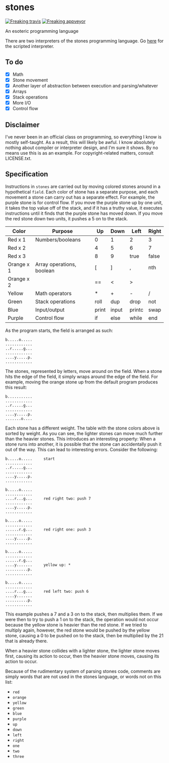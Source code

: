 # stones

[![Freaking travis](https://travis-ci.org/cheezgi/stones.svg?branch=master)](https://travis-ci.org/cheezgi/stones) [![Freaking appveyor](https://ci.appveyor.com/api/projects/status/120smgk90ltqhopc?svg=true)](https://ci.appveyor.com/project/cheezgi/stones)

An esoteric programming language

There are two interpreters of the stones programming language.
Go [here](https://github.com/cheezgi/stones-rewrite) for the scripted
interpreter.

## To do

* [X] Math
* [X] Stone movement
* [X] Another layer of abstraction between execution and parsing/whatever
* [X] Arrays
* [X] Stack operations
* [X] More I/O
* [X] Control flow

## Disclaimer

I've never been in an official class on programming, so everything I know is
mostly self-taught. As a result, this will likely be awful. I know absolutely
nothing about compiler or interpreter design, and I'm sure it shows. By no
means use this is as an example. For copyright-related matters, consult
LICENSE.txt.

## Specification

Instructions in `stones` are carried out by moving colored stones around in a
hypothetical `field`. Each color of stone has a separate purpose, and each
movement a stone can carry out has a separate effect. For example, the purple
stone is for control flow. If you move the purple stone up by one unit, it
takes the top value off of the stack, and if it has a truthy value, it executes
instructions until it finds that the purple stone has moved down. If you move
the red stone down two units, it pushes a 5 on to the stack.

| Color      | Purpose                               | Up    | Down  | Left   | Right |
|------------|---------------------------------------|-------|------ |--------|-------|
| Red x 1    | Numbers/booleans                      | 0     | 1     | 2      | 3     |
| Red x 2    |                                       | 4     | 5     | 6      | 7     |
| Red x 3    |                                       | 8     | 9     | true   | false |
| Orange x 1 | Array operations, boolean             | [     | ]     | ,      | nth   |
| Orange x 2 |                                       | ==    | <     | >      |       |
| Yellow     | Math operators                        | \*    | +     | -      | /     |
| Green      | Stack operations                      | roll  | dup   | drop   | not   |
| Blue       | Input/output                          | print | input | printc | swap  |
| Purple     | Control flow                          | if    | else  | while  | end   |

As the program starts, the field is arranged as such:

```
b.....o.....
............
..r.....g...
............
....y.....p.
............
```

The stones, represented by letters, move around on the field. When a stone hits
the edge of the field, it simply wraps around the edge of the field. For
example, moving the orange stone up from the default program produces this
result:

```
b...........
............
..r.....g...
............
....y.....p.
.......o....
```

Each stone has a different weight. The table with the stone colors above is
sorted by weight. As you can see, the lighter stones can move much further than
the heavier stones. This introduces an interesting property: When a stone runs
into another, it is possible that the stone can accidentally push it out of the
way. This can lead to interesting errors. Consider the following:

```
b.....o.....     start
............
..r.....g...
............
....y.....p.
............

b.....o.....
............
....r...g...     red right two: push 7
............
....y.....p.
............

b.....o.....
............
......r.g...     red right one: push 3
............
....y.....p.
............

b.....o.....
............
......r.g...
....y.......     yellow up: *
..........p.
............

b.....o.....
............
....r...g...     red left two: push 6
....y.......
..........p.
............
```

This example pushes a 7 and a 3 on to the stack, then multiplies them. If we
were then to try to push a 1 on to the stack, the operation would not occur
because the yellow stone is heavier than the red stone. If we tried to
multiply again, however, the red stone would be pushed by the yellow stone,
causing a 0 to be pushed on to the stack, then be multiplied by the 21
that is already there.

When a heavier stone collides with a lighter stone, the lighter stone moves
first, causing its action to occur, then the heavier stone moves, causing its
action to occur.

Because of the rudimentary system of parsing stones code, comments are simply
words that are not used in the stones language, or words not on this list:

* `red`
* `orange`
* `yellow`
* `green`
* `blue`
* `purple`
* `up`
* `down`
* `left`
* `right`
* `one`
* `two`
* `three`

